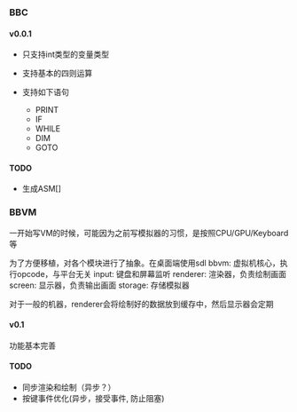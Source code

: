 ### BBC 

#### v0.0.1
* 只支持int类型的变量类型
  
* 支持基本的四则运算

* 支持如下语句
  * PRINT 
  * IF
  * WHILE
  * DIM
  * GOTO
  
#### TODO
* 生成ASM[]
    
    
### BBVM

一开始写VM的时候，可能因为之前写模拟器的习惯，是按照CPU/GPU/Keyboard等

为了方便移植，对各个模块进行了抽象。在桌面端使用sdl
bbvm: 虚拟机核心，执行opcode，与平台无关
input: 键盘和屏幕监听
renderer: 渲染器，负责绘制画面
screen: 显示器，负责输出画面
storage: 存储模拟器

对于一般的机器，renderer会将绘制好的数据放到缓存中，然后显示器会定期

#### v0.1
功能基本完善



#### TODO
* 同步渲染和绘制（异步？）
* 按键事件优化(异步，接受事件, 防止阻塞)